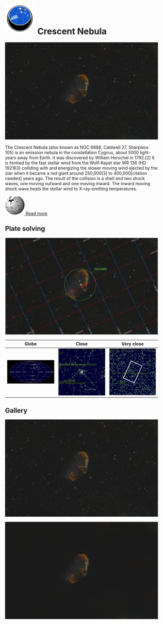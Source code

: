 # ![](..//Imaging//Common/pyl-tiny.png) Crescent Nebula
![](..//Imaging//HD/Crescent_Nebula+00+co.jpg)

The Crescent Nebula (also known as NGC 6888, Caldwell 27, Sharpless 105) is an emission nebula in the constellation Cygnus, about 5000 light-years away from Earth. It was discovered by William Herschel in 1792.[2] It is formed by the fast stellar wind from the Wolf-Rayet star WR 136 (HD 192163) colliding with and energizing the slower moving wind ejected by the star when it became a red giant around 250,000[3] to 400,000[citation needed] years ago. The result of the collision is a shell and two shock waves, one moving outward and one moving inward. The inward moving shock wave heats the stellar wind to X-ray-emitting temperatures.

[![](..//Imaging//Common/Wikipedia.png) Read more](https://en.wikipedia.org/wiki/Crescent_Nebula)
## Plate solving 


![IMG](..//Imaging//HD/Crescent_Nebula_Annotated.jpg)


| Globe | Close | Very close |
| ----- | ----- | ----- |
|![IMG](..//Imaging//HD/Crescent_Nebula_Globe.jpg) |![IMG](..//Imaging//HD/Crescent_Nebula_Close.jpg) |![IMG](..//Imaging//HD/Crescent_Nebula_Closer.jpg) |

## Gallery
![IMG](..//Imaging//HD/Crescent_Nebula+00+co.jpg) 

![](..//Imaging//HD/Crescent_Nebula+00+bg.jpg)
